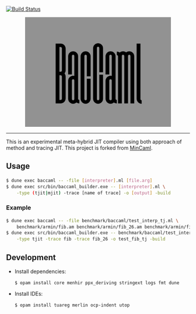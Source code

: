 [![Build Status](https://travis-ci.org/prg-titech/baccaml.svg?branch=develop)](https://travis-ci.org/prg-titech/baccaml)

<div align=center>
<img src="etc/image/baccaml.png" width=400>
</div>

---

This is an experimental meta-hybrid JIT compiler using both approach of method and tracing JIT.
This project is forked from <a href="https://github.com/esumii/min-caml">MinCaml</a>.

## Usage

```bash
$ dune exec baccaml -- -file [interpreter].ml [file.arg]
$ dune exec src/bin/baccaml_builder.exe -- [interpreter].ml \
	-type (tjit|mjit) -trace [name of trace] -o [output] -build
```

### Example

```bash
$ dune exec baccaml -- -file benchmark/baccaml/test_interp_tj.ml \
	benchmark/armin/fib.am benchmark/armin/fib_26.am benchmark/armin/fib_18.am
$ dune exec src/bin/baccaml_builder.exe -- benchmark/baccaml/test_interp_tj.ml \
	-type tjit -trace fib -trace fib_26 -o test_fib_tj -build
```

## Development

- Install dependencies:

	```shell
	$ opam install core menhir ppx_deriving stringext logs fmt dune
	```

- Install IDEs:

	```shell
	$ opam install tuareg merlin ocp-indent utop
	```
